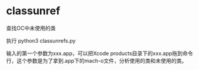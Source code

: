 # classunref
查找OC中未使用的类

执行 python3 classunrefs.py

输入的第一个参数为xxx.app，可以把Xcode products目录下的xxx.app拖到命令行，这个参数是为了拿到.app下的mach-o文件，分析使用的类和未使用的类。

